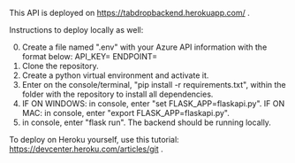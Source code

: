 This API is deployed on https://tabdropbackend.herokuapp.com/ .

Instructions to deploy locally as well:

0. Create a file named ".env" with your Azure API information with the format below:
	API_KEY=<Azure api key>
	ENDPOINT=<Azure api endpoint>
1. Clone the repository.
2. Create a python virtual environment and activate it.
3. Enter on the console/terminal, "pip install -r requirements.txt", within the folder with the repository to install all dependencies.
4. IF ON WINDOWS: in console, enter "set FLASK_APP=flaskapi.py".
	IF ON MAC: in console, enter "export FLASK_APP=flaskapi.py".
5. in console, enter "flask run". The backend should be running locally.

To deploy on Heroku yourself, use this tutorial: https://devcenter.heroku.com/articles/git .

